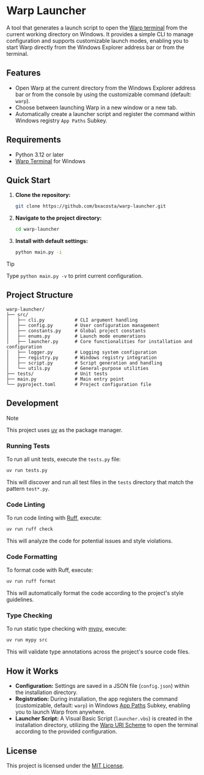 # Warp Launcher

A tool that generates a launch script to open the [Warp terminal](https://www.warp.dev/) from the current working
directory on Windows. It provides a simple CLI to manage configuration and supports customizable launch modes,
enabling you to start Warp directly from the Windows Explorer address bar or from the terminal.

## Features

- Open Warp at the current directory from the Windows Explorer address bar or from the console by using the
  customizable command (default: `warp`).
- Choose between launching Warp in a new window or a new tab.
- Automatically create a launcher script and register the command within Windows registry `App Paths` Subkey.

## Requirements

- Python 3.12 or later
- [Warp Terminal](https://www.warp.dev/download) for Windows

## Quick Start

1. **Clone the repository:**
   ```bash
   git clone https://github.com/bxacosta/warp-launcher.git
   ```

2. **Navigate to the project directory:**
   ```bash
   cd warp-launcher
   ```

3. **Install with default settings:**
    ```bash
    python main.py -i
    ```

> [!TIP]
> Type `python main.py -v` to print current configuration.

## Project Structure

```text
warp-launcher/
├── src/
│   ├── cli.py           # CLI argument handling
│   ├── config.py        # User configuration management
│   ├── constants.py     # Global project constants
│   ├── enums.py         # Launch mode enumerations
│   ├── launcher.py      # Core functionalities for installation and configuration
│   ├── logger.py        # Logging system configuration
│   ├── registry.py      # Windows registry integration
│   ├── script.py        # Script generation and handling
│   └── utils.py         # General-purpose utilities
├── tests/               # Unit tests
├── main.py              # Main entry point
└── pyproject.toml       # Project configuration file

```

## Development

> [!NOTE]
> This project uses [uv](https://docs.astral.sh/uv/) as the package manager.

### Running Tests

To run all unit tests, execute the `tests.py` file:

```bash
uv run tests.py
```

This will discover and run all test files in the `tests` directory that match the pattern `test*.py`.

### Code Linting

To run code linting with [Ruff](https://github.com/astral-sh/ruff), execute:

```bash
uv run ruff check
```

This will analyze the code for potential issues and style violations.

### Code Formatting

To format code with Ruff, execute:

```bash
uv run ruff format
```

This will automatically format the code according to the project's style guidelines.

### Type Checking

To run static type checking with [mypy](https://mypy.readthedocs.io/en/stable/), execute:

```bash
uv run mypy src
```

This will validate type annotations across the project's source code files.

## How it Works

- **Configuration:** Settings are saved in a JSON file (`config.json`) within the installation directory.
- **Registration:** During installation, the app registers the command (customizable, default: `warp`) in
  Windows [App Paths](https://learn.microsoft.com/en-us/windows/win32/shell/app-registration) Subkey, enabling you to
  launch Warp from anywhere.
- **Launcher Script:** A Visual Basic Script (`launcher.vbs`) is created in the installation directory, utilizing
  the [Warp URI Scheme](https://docs.warp.dev/features/uri-scheme) to open the terminal according to the provided
  configuration.

## License

This project is licensed under the [MIT License](LICENSE).
